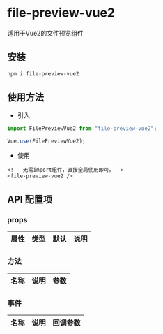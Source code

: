 # file-preview-vue2

适用于Vue2的文件预览组件

## 安装

```bash
npm i file-preview-vue2
```

## 使用方法

- 引入

```javascript
import FilePreviewVue2 from "file-preview-vue2";

Vue.use(FilePreviewVue2);
```

- 使用

```vue
<!-- 无需import组件，直接全局使用即可。-->
<file-preview-vue2 />
```

## API 配置项

### props

| 属性 | 类型 | 默认 | 说明 |
| ---- | ---- | ---- | ---- |

### 方法

| 名称 | 说明 | 参数 |
| ---- | ---- | ---- |

### 事件

| 名称 | 说明 | 回调参数 |
| ---- | ---- | -------- |
